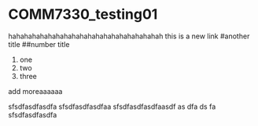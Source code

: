 # COMM7330_testing01
hahahahahahahahahahahahahahahahahahahah
this is a new link
#another title
##number title
1. one
2. two
3. three

add moreaaaaaa

sfsdfasdfasdfa
sfsdfasdfasdfaa
sfsdfasdfasdfaasdf
as
dfa
ds
fa
sfsdfasdfasdfa
